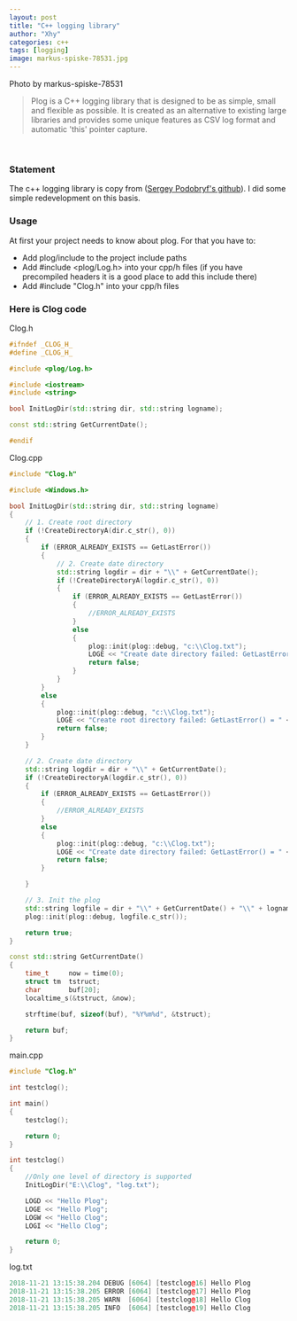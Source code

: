 ```yaml
---
layout: post
title: "C++ logging library"
author: "Xhy"
categories: c++
tags: [logging]
image: markus-spiske-78531.jpg
---
```



Photo by markus-spiske-78531

>Plog is a C++ logging library that is designed to be as simple, small and flexible as possible. It is created as an alternative to existing large libraries and provides some unique features as CSV log format and automatic 'this' pointer capture.

<br />


### Statement

The c++ logging library is copy from ([Sergey Podobryf's github](https://github.com/SergiusTheBest/plog)). I did some simple redevelopment on this basis.


### Usage

At first your project needs to know about plog. For that you have to:

* Add plog/include to the project include paths
* Add #include <plog/Log.h> into your cpp/h files (if you have precompiled headers it is a good place to add this include there)
* Add #include "Clog.h" into your cpp/h files

### Here is Clog code

Clog.h
```c++
#ifndef _CLOG_H_
#define _CLOG_H_

#include <plog/Log.h>

#include <iostream>
#include <string>

bool InitLogDir(std::string dir, std::string logname);

const std::string GetCurrentDate();

#endif
```

Clog.cpp
```c++
#include "Clog.h"

#include <Windows.h>

bool InitLogDir(std::string dir, std::string logname)
{
    // 1. Create root directory
    if (!CreateDirectoryA(dir.c_str(), 0))
    {
        if (ERROR_ALREADY_EXISTS == GetLastError())
        {
            // 2. Create date directory
            std::string logdir = dir + "\\" + GetCurrentDate();
            if (!CreateDirectoryA(logdir.c_str(), 0))
            {
                if (ERROR_ALREADY_EXISTS == GetLastError())
                {
                    //ERROR_ALREADY_EXISTS
                }
                else
                {
                    plog::init(plog::debug, "c:\\Clog.txt");
                    LOGE << "Create date directory failed: GetLastError() = " << GetLastError();
                    return false;
                }
            }
        }
        else
        {
            plog::init(plog::debug, "c:\\Clog.txt");
            LOGE << "Create root directory failed: GetLastError() = " << GetLastError();
            return false;
        }
    }

    // 2. Create date directory
    std::string logdir = dir + "\\" + GetCurrentDate();
    if (!CreateDirectoryA(logdir.c_str(), 0))
    {
        if (ERROR_ALREADY_EXISTS == GetLastError())
        {
            //ERROR_ALREADY_EXISTS
        }
        else
        {
            plog::init(plog::debug, "c:\\Clog.txt");
            LOGE << "Create date directory failed: GetLastError() = " << GetLastError();
            return false;
        }

    }

    // 3. Init the plog
    std::string logfile = dir + "\\" + GetCurrentDate() + "\\" + logname;
    plog::init(plog::debug, logfile.c_str());

    return true;
}

const std::string GetCurrentDate()
{
    time_t     now = time(0);
    struct tm  tstruct;
    char       buf[20];
    localtime_s(&tstruct, &now);

    strftime(buf, sizeof(buf), "%Y%m%d", &tstruct);

    return buf;
}
```

main.cpp
```c++
#include "Clog.h"

int testclog();

int main()
{
    testclog();

    return 0;
}

int testclog()
{
    //Only one level of directory is supported
    InitLogDir("E:\\Clog", "log.txt");

    LOGD << "Hello Plog";
    LOGE << "Hello Plog";
    LOGW << "Hello Clog";
    LOGI << "Hello Clog";

    return 0;
}
```

log.txt
```c++
2018-11-21 13:15:38.204 DEBUG [6064] [testclog@16] Hello Plog
2018-11-21 13:15:38.205 ERROR [6064] [testclog@17] Hello Plog
2018-11-21 13:15:38.205 WARN  [6064] [testclog@18] Hello Clog
2018-11-21 13:15:38.205 INFO  [6064] [testclog@19] Hello Clog
```
<br />
